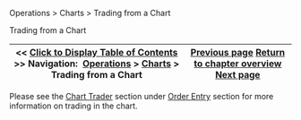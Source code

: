 ﻿


Operations \> Charts \> Trading from a Chart






















Trading from a Chart







| \<\< [Click to Display Table of Contents](trading_from_a_chart.md) \>\> **Navigation:**     [Operations](operations-1.md) \> [Charts](charts-1.md) \> Trading from a Chart | [Previous page](cross_hair-1.md) [Return to chapter overview](charts-1.md) [Next page](chart_properties-1.md) |
| --- | --- |











Please see the [Chart Trader](chart_trader-1.md) section under [Order Entry](order_entry-1.md) section for more information on trading in the chart.








